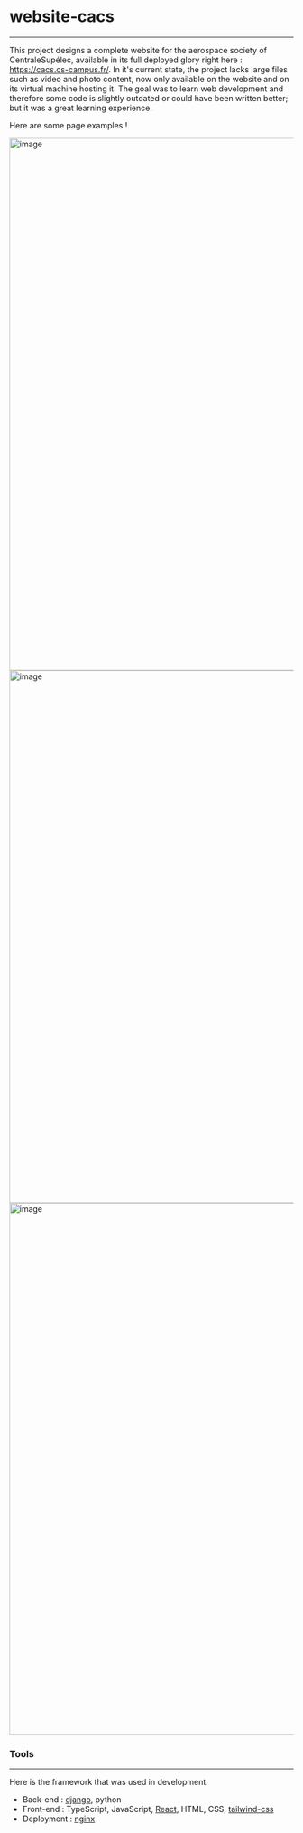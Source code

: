 # website-cacs

---------------

This project designs a complete website for the aerospace society of CentraleSupélec, available in its full deployed glory right here : https://cacs.cs-campus.fr/.
In it's current state, the project lacks large files such as video and photo content, now only available on the website and on its virtual machine hosting it.
The goal was to learn web development and therefore some code is slightly outdated or could have been written better; but it was a great learning experience.

Here are some page examples ! 

<img width="942" alt="image" src="https://github.com/user-attachments/assets/605790e5-bd46-4fbd-8649-da2f363992ce" />

<img width="942" alt="image" src="https://github.com/user-attachments/assets/66ea9f9f-5fdf-42aa-b1e2-b6c7ad449cb4" />

<img width="942" alt="image" src="https://github.com/user-attachments/assets/b84ee0c0-06ba-484f-a5a4-ebe12cb2fc1e" />


### Tools

---------

Here is the framework that was used in development. 
- Back-end : [django](https://www.djangoproject.com/), python
- Front-end : TypeScript, JavaScript, [React](https://react.dev/), HTML, CSS, [tailwind-css](https://tailwindcss.com/)
- Deployment : [nginx](https://nginx.org/)
